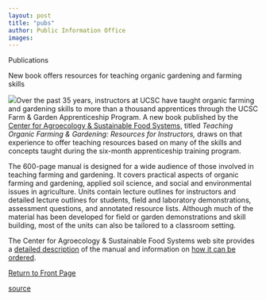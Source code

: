 ```yaml
---
layout: post
title: "pubs"
author: Public Information Office
images:
---
```


Publications

New book offers resources for teaching organic gardening and farming skills

![][1]Over the past 35 years, instructors at UCSC have taught organic farming and gardening skills to more than a thousand apprentices through the UCSC Farm & Garden Apprenticeship Program. A new book published by the [Center for Agroecology & Sustainable Food Systems,][2] titled _Teaching Organic Farming & Gardening: Resources for Instructors,_ draws on that experience to offer teaching resources based on many of the skills and concepts taught during the six-month apprenticeship training program.  

The 600-page manual is designed for a wide audience of those involved in teaching farming and gardening. It covers practical aspects of organic farming and gardening, applied soil science, and social and environmental issues in agriculture. Units contain lecture outlines for instructors and detailed lecture outlines for students, field and laboratory demonstrations, assessment questions, and annotated resource lists. Although much of the material has been developed for field or garden demonstrations and skill building, most of the units can also be tailored to a classroom setting.  

The Center for Agroecology & Sustainable Food Systems web site provides a [detailed description][3] of the manual and information on [how it can be ordered][4].  

[Return to Front Page][5]

[1]: ../art/cover_manual.200.jpg
[2]: http://zzyx.ucsc.edu/casfs/index.html
[3]: http://zzyx.ucsc.edu/casfs/training/manual/index.html
[4]: http://zzyx.ucsc.edu/casfs/training/manual/index.html#order
[5]: http://currents.ucsc.edu/

[source](http://www1.ucsc.edu/currents/02-03/03-10/pubs.html "Permalink to pubs")
